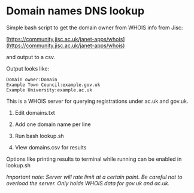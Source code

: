 # Domain names DNS lookup

Simple bash script to get the domain owner from WHOIS info from Jisc:

[https://community.jisc.ac.uk/janet-apps/whois](https://community.jisc.ac.uk/janet-apps/whois)

and output to a csv.

Output looks like:
~~~~
Domain owner:Domain
Example Town Council:example.gov.uk
Example University:example.ac.uk
~~~~

This is a WHOIS server for querying registrations under ac.uk and gov.uk.

1. Edit domains.txt

2. Add one domain name per line

3. Run bash lookup.sh

4. View domains.csv for results

Options like printing results to terminal while running can be enabled in lookup.sh

_Important note: Server will rate limit at a certain point. Be careful not to overload the server. Only holds WHOIS data for gov.uk and ac.uk._
